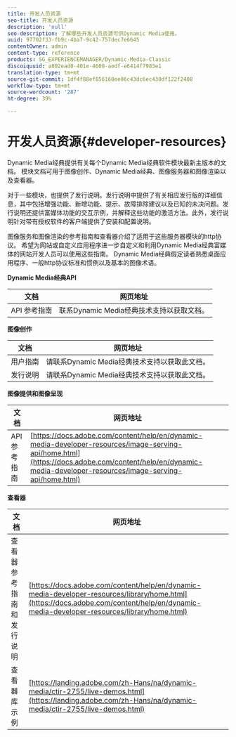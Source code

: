```yaml
---
title: 开发人员资源
seo-title: 开发人员资源
description: 'null'
seo-description: 了解哪些开发人员资源可供Dynamic Media使用。
uuid: 97702f33-fb9c-4ba7-9c42-757dec7e6645
contentOwner: admin
content-type: reference
products: SG_EXPERIENCEMANAGER/Dynamic-Media-Classic
discoiquuid: a802ead0-401e-4600-aedf-e6414f7983e1
translation-type: tm+mt
source-git-commit: 1df4f88ef856160ee06c43dc6ec430df122f2408
workflow-type: tm+mt
source-wordcount: '287'
ht-degree: 39%

---
```



# 开发人员资源{#developer-resources}

Dynamic Media经典提供有关每个Dynamic Media经典软件模块最新主版本的文档。 模块文档可用于图像创作、Dynamic Media经典、图像服务器和图像渲染以及查看器。

对于一些模块，也提供了发行说明。发行说明中提供了有关相应发行版的详细信息，其中包括增强功能、新增功能、提示、故障排除建议以及已知的未决问题。发行说明还提供富媒体功能的交互示例，并解释这些功能的激活方法。此外，发行说明针对带有授权软件的客户端提供了安装和配置说明。

图像服务和图像渲染的参考指南和查看器介绍了适用于这些服务器模块的http协议。 希望为网站或自定义应用程序进一步自定义和利用Dynamic Media经典富媒体的网站开发人员可以使用这些指南。 Dynamic Media经典假定读者熟悉桌面应用程序、一般http协议标准和惯例以及基本的图像术语。


**Dynamic Media经典API**

| 文档 | 网页地址 |
|--- |--- |
| API 参考指南 | 联系Dynamic Media经典技术支持以获取文档。 |

**图像创作**

| 文档 | 网页地址 |
|--- |--- |
| 用户指南 | 请联系Dynamic Media经典技术支持以获取此文档。 |
| 发行说明 | 请联系Dynamic Media经典技术支持以获取此文档。 |

**图像提供和图像呈现**

| 文档 | 网页地址 |
|--- |--- |
| API 参考指南 | [https://docs.adobe.com/content/help/en/dynamic-media-developer-resources/image-serving-api/home.html](https://docs.adobe.com/content/help/en/dynamic-media-developer-resources/image-serving-api/home.html) |

**查看器**

| 文档 | 网页地址 |
|--- |--- |
| 查看器参考指南和发行说明 | [https://docs.adobe.com/content/help/en/dynamic-media-developer-resources/library/home.html](https://docs.adobe.com/content/help/en/dynamic-media-developer-resources/library/home.html) |
| 查看器库示例 | [https://landing.adobe.com/zh-Hans/na/dynamic-media/ctir-2755/live-demos.html](https://landing.adobe.com/zh-Hans/na/dynamic-media/ctir-2755/live-demos.html) |


<!-- 

**Web-to-Print**

|Document|Web address|
|--- |--- |
|Reference Guide|[https://www.adobe.com/go/learn_s7_webtoprint_en](https://www.adobe.com/go/learn_s7_webtoprint_en)| 

-->

